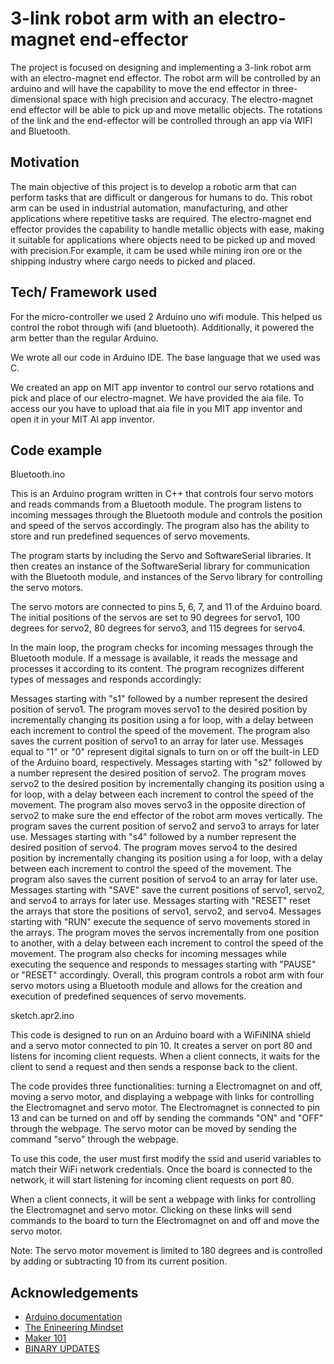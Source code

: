 
# 3-link robot arm with an electro-magnet end-effector

The project is focused on designing and implementing a 3-link robot arm with an electro-magnet end effector. The robot arm will be controlled by an arduino and will have the capability to move the end effector in three-dimensional space with high precision and accuracy. The electro-magnet end effector will be able to pick up and move metallic objects.
The rotations of the link and the end-effector will be controlled through an app via WIFI and Bluetooth.





## Motivation

The main objective of this project is to develop a robotic arm that can perform tasks that are difficult or dangerous for humans to do. This robot arm can be used in industrial automation, manufacturing, and other applications where repetitive tasks are required. The electro-magnet end effector provides the capability to handle metallic objects with ease, making it suitable for applications where objects need to be picked up and moved with precision.For example, it cam be used while mining iron ore or the shipping industry where cargo needs to picked and placed.
## Tech/ Framework used

For the micro-controller we used 2 Arduino uno wifi module. This helped us control the robot through wifi (and bluetooth). Additionally, it powered the arm better than the regular Arduino.

We wrote all our code in Arduino IDE. The base language that we used was C.

We created an app on MIT app inventor to control our servo rotations and pick and place of our electro-magnet. We have provided the aia file. To access our you have to upload that aia file in you MIT app inventor and open it in your MIT AI app inventor.

## Code example

Bluetooth.ino

This is an Arduino program written in C++ that controls four servo motors and reads commands from a Bluetooth module. The program listens to incoming messages through the Bluetooth module and controls the position and speed of the servos accordingly. The program also has the ability to store and run predefined sequences of servo movements.

The program starts by including the Servo and SoftwareSerial libraries. It then creates an instance of the SoftwareSerial library for communication with the Bluetooth module, and instances of the Servo library for controlling the servo motors.

The servo motors are connected to pins 5, 6, 7, and 11 of the Arduino board. The initial positions of the servos are set to 90 degrees for servo1, 100 degrees for servo2, 80 degrees for servo3, and 115 degrees for servo4.

In the main loop, the program checks for incoming messages through the Bluetooth module. If a message is available, it reads the message and processes it according to its content. The program recognizes different types of messages and responds accordingly:

Messages starting with "s1" followed by a number represent the desired position of servo1. The program moves servo1 to the desired position by incrementally changing its position using a for loop, with a delay between each increment to control the speed of the movement. The program also saves the current position of servo1 to an array for later use.
Messages equal to "1" or "0" represent digital signals to turn on or off the built-in LED of the Arduino board, respectively.
Messages starting with "s2" followed by a number represent the desired position of servo2. The program moves servo2 to the desired position by incrementally changing its position using a for loop, with a delay between each increment to control the speed of the movement. The program also moves servo3 in the opposite direction of servo2 to make sure the end effector of the robot arm moves vertically. The program saves the current position of servo2 and servo3 to arrays for later use.
Messages starting with "s4" followed by a number represent the desired position of servo4. The program moves servo4 to the desired position by incrementally changing its position using a for loop, with a delay between each increment to control the speed of the movement. The program also saves the current position of servo4 to an array for later use.
Messages starting with "SAVE" save the current positions of servo1, servo2, and servo4 to arrays for later use.
Messages starting with "RESET" reset the arrays that store the positions of servo1, servo2, and servo4.
Messages starting with "RUN" execute the sequence of servo movements stored in the arrays. The program moves the servos incrementally from one position to another, with a delay between each increment to control the speed of the movement. The program also checks for incoming messages while executing the sequence and responds to messages starting with "PAUSE" or "RESET" accordingly.
Overall, this program controls a robot arm with four servo motors using a Bluetooth module and allows for the creation and execution of predefined sequences of servo movements.

sketch.apr2.ino

This code is designed to run on an Arduino board with a WiFiNINA shield and a servo motor connected to pin 10. It creates a server on port 80 and listens for incoming client requests. When a client connects, it waits for the client to send a request and then sends a response back to the client.

The code provides three functionalities: turning a Electromagnet on and off, moving a servo motor, and displaying a webpage with links for controlling the Electromagnet and servo motor. The Electromagnet is connected to pin 13 and can be turned on and off by sending the commands "ON" and "OFF" through the webpage. The servo motor can be moved by sending the command "servo" through the webpage.

To use this code, the user must first modify the ssid and userid variables to match their WiFi network credentials. Once the board is connected to the network, it will start listening for incoming client requests on port 80.

When a client connects, it will be sent a webpage with links for controlling the Electromagnet and servo motor. Clicking on these links will send commands to the board to turn the Electromagnet on and off and move the servo motor.

Note: The servo motor movement is limited to 180 degrees and is controlled by adding or subtracting 10 from its current position.
## Acknowledgements

 - [Arduino documentation ](https://www.arduino.cc/)
 - [The Enineering Mindset](https://www.youtube.com/watch?v=QbgTl6VSA9Y)
 - [Maker 101](https://www.youtube.com/watch?v=TkA2LJctU1c)
 - [BINARY UPDATES](https://www.youtube.com/watch?v=aQcJ4uHdQEA)


